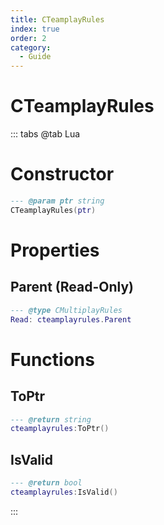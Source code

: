 ```yaml
---
title: CTeamplayRules
index: true
order: 2
category:
  - Guide
---
```


# CTeamplayRules

::: tabs
@tab Lua
# Constructor
```lua
--- @param ptr string
CTeamplayRules(ptr)
```
# Properties
## Parent (Read-Only)
```lua
--- @type CMultiplayRules
Read: cteamplayrules.Parent
```
# Functions
## ToPtr
```lua
--- @return string
cteamplayrules:ToPtr()
```
## IsValid
```lua
--- @return bool
cteamplayrules:IsValid()
```

:::